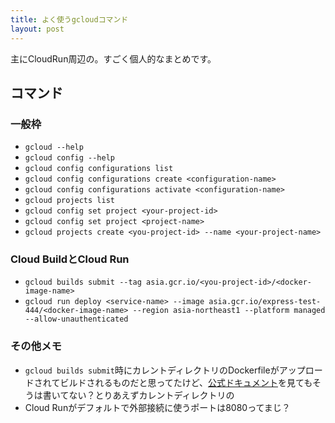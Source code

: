 ```yaml
---
title: よく使うgcloudコマンド
layout: post
---
```


主にCloudRun周辺の。すごく個人的なまとめです。

## コマンド
### 一般枠
- `gcloud --help`
- `gcloud config --help`
- `gcloud config configurations list`
- `gcloud config configurations create <configuration-name>`
- `gcloud config configurations activate <configuration-name>`
- `gcloud projects list`
- `gcloud config set project <your-project-id>`
- `gcloud config set project <project-name>`
- `gcloud projects create <you-project-id> --name <your-project-name>`


### Cloud BuildとCloud Run
- `gcloud builds submit --tag asia.gcr.io/<you-project-id>/<docker-image-name>`
- `gcloud run deploy <service-name> --image asia.gcr.io/express-test-444/<docker-image-name> --region asia-northeast1 --platform managed --allow-unauthenticated`


### その他メモ
- `gcloud builds submit`時にカレントディレクトリのDockerfileがアップロードされてビルドされるものだと思ってたけど、[公式ドキュメント](https://cloud.google.com/sdk/gcloud/reference/builds/submit)を見てもそうは書いてない？とりあえずカレントディレクトリの
- Cloud Runがデフォルトで外部接続に使うポートは8080ってまじ？

